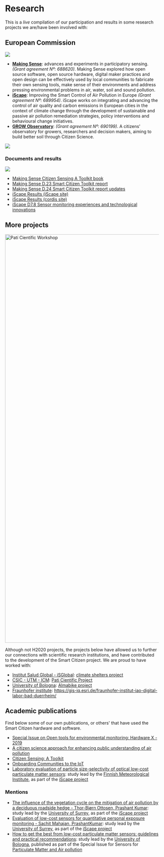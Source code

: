 # Research

This is a _live_ compilation of our participation and results in some research projects we are/have been involved with:

## European Commission

![](/assets/images/eu-flag.jpg)

- [**Making Sense**](https://making-sense.eu): advances and experiments in participatory sensing. _(Grant agreement Nº: 688620)_. Making Sense explored how open source software, open source hardware, digital maker practices and open design can be effectively used by local communities to fabricate their own sensing tools, make sense of their environments and address pressing environmental problems in air, water, soil and sound pollution.
- [**iScape**](https://www.iscapeproject.eu/):  Improving the Smart Control of Air Pollution in Europe _(Grant agreement Nº: 689954)_. iScape works on integrating and advancing the control of air quality and carbon emissions in European cities in the context of climate change through the development of sustainable and passive air pollution remediation strategies, policy interventions and behavioural change initiatives.
- [**GROW Observatory**](https://growobservatory.org/): _(Grant agreement Nº: 690199)_. A citizens' observatory for growers, researchers and decision makers, aiming to build better soil through Citizen Science.

![](https://live.staticflickr.com/65535/47957156716_6354656db3_k.jpg)

### Documents and results

![](https://live.staticflickr.com/65535/48145200041_792ae80801_k.jpg)

- [Making Sense Citizen Sensing A Toolkit book](http://making-sense.eu/wp-content/uploads/2018/01/Citizen-Sensing-A-Toolkit.pdf)
- [Making Sense D.23 Smart Citizen Toolkit report](http://making-sense.eu/wp-content/uploads/2016/08/Making-Sense-D23-Smart-Citizen-Toolkit.pdf)
- [Making Sense D.24 Smart Citizen Toolkit report updates](http://making-sense.eu/wp-content/uploads/2017/09/Making-Sense-D2.4-Documentation-on-Toolkit-add-ons.pdf)
- [iScape Results (iScape site)](https://www.iscapeproject.eu/scientific-reports/)
- [iScape Results (cordis site)](https://cordis.europa.eu/project/id/689954/results)
- [iScape D7.8 Sensor monitoring experiences and technological innovations](/assets/publications/iSCAPE_D78.pdf)

## More projects

<img src="https://live.staticflickr.com/65535/51231210938_eef7360f5e_k.jpg" width="2000" height="1333" alt="Patí Científic Workshop">

Although not H2020 projects, the projects below have allowed us to further our connections with scientific research institutions, and have contributed to the development of the Smart Citizen project. We are proud to have worked with:

- [Institut Salud Global - iSGlobal](https://www.isglobal.org/en/): [climate shelters project](https://www.barcelona.cat/barcelona-pel-clima/en/climate-shelters-schools)
- [CSIC - UTM - ICM](https://www.icm.csic.es/en): [Pati Cientific Project](https://paticientific.org/)
- [University of Bologna](https://www.unibo.it/en): [Almabike project](https://site.unibo.it/multicampus-sostenibile/en/mobility/almabike)
- [Fraunhofer institute](https://www.fraunhofer.de/): https://gis-iq.esri.de/fraunhofer-institut-iao-digital-labor-bad-duerrheim/

## Academic publications

Find below some of our own publications, or others' that have used the Smart Citizen hardware and software.

- [Special Issue on Open tools for environmental monitoring: Hardware X - 2019](https://www.sciencedirect.com/science/article/pii/S2468067219300203)
- [A citizen science approach for enhancing public understanding of air pollution](https://www.sciencedirect.com/science/article/pii/S2210670719317020?via%3Dihub)
- [Citizen Sensing: A Toolkit](https://eprints.whiterose.ac.uk/148521/)
- [Onboarding Communities to the IoT](https://link.springer.com/chapter/10.1007/978-3-319-70284-1_2)
- [Laboratory  evaluation  of  particle  size-selectivity  of  optical  low-cost particulate matter sensors](https://amt.copernicus.org/articles/13/2413/2020/): study lead by the [Finnish Meteorological Institute](https://en.ilmatieteenlaitos.fi/), as part of the [iScape project](https://www.iscapeproject.eu/)

### Mentions

- [The influence of the vegetation cycle on the mitigation of air pollution by a deciduous roadside hedge - Thor-Bjørn Ottosen, Prashant Kumar](https://www.sciencedirect.com/science/article/pii/S2210670719329567?via%3Dihub): study lead by the [University of Surrey](https://www.surrey.ac.uk/), as part of the [iScape project](https://www.iscapeproject.eu/)
- [Evaluation of low-cost sensors for quantitative personal exposure monitoring - Sachit Mahajan, PrashantKumar](https://www.sciencedirect.com/science/article/abs/pii/S2210670720300639): study lead by the [University of Surrey](https://www.surrey.ac.uk/), as part of the [iScape project](https://www.iscapeproject.eu/)
- [How to get the best from low-cost particulate matter sensors: guidelines and practical recommendations](https://doi.org/10.3390/s20113073): study lead by the [University of Bologna](https://www.unibo.it/en), published as part of the Special Issue for Sensors for [Particulate Matter and Air pollution](https://www.mdpi.com/journal/sensors/special_issues/PM_AP)
